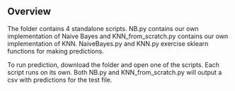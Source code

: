 ## Overview
The folder contains 4 standalone scripts. NB.py contains our own implementation of Naive Bayes and KNN_from_scratch.py contains our own implementation of KNN. NaiveBayes.py and KNN.py exercise sklearn functions for making predictions.

To run prediction, download the folder and open one of the scripts. Each script runs on its own. Both NB.py and KNN_from_scratch.py will output a csv with predictions for the test file.

